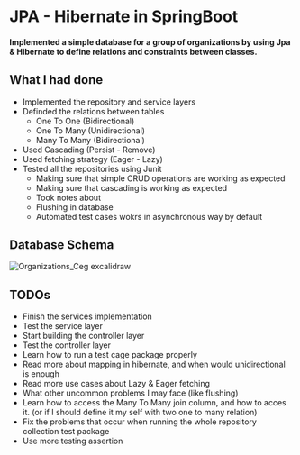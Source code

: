 # JPA - Hibernate in SpringBoot
#### Implemented a simple database for a group of organizations by using Jpa & Hibernate to define relations and constraints between classes.
## What I had done
- Implemented the repository and service layers
- Definded the relations between tables
  - One To One (Bidirectional)
  - One To Many (Unidirectional)
  - Many To Many (Bidirectional)
- Used Cascading (Persist - Remove)
- Used fetching strategy (Eager - Lazy)
- Tested all the repositories using Junit
  - Making sure that simple CRUD operations are working as expected
  - Making sure that cascading is working as expected
  - Took notes about
  - Flushing in database
  - Automated test cases wokrs in asynchronous way by default
## Database Schema
![Organizations_Ceg excalidraw](https://user-images.githubusercontent.com/77211992/183228378-cc9aef27-1e71-41dd-a347-0047aa9c348b.png)

## TODOs
- Finish the services implementation
- Test the service layer
- Start building the controller layer
- Test the controller layer
- Learn how to run a test cage package properly
- Read more about mapping in hibernate, and when would unidirectional is enough
- Read more use cases about Lazy & Eager fetching
- What other uncommon problems I may face (like flushing)
- Learn how to access the Many To Many join column, and how to acces it. (or if I should define it my self with two one to many relation)
- Fix the problems that occur when running the whole repository collection test package
- Use more testing assertion
